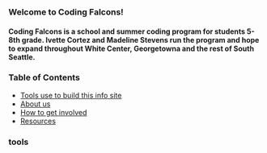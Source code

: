 
### Welcome to Coding Falcons!
#### Coding Falcons is a school and summer coding program for students 5-8th grade. Ivette Cortez and Madeline Stevens run the program and hope to expand throughout White Center, Georgetowna and the rest of South Seattle.

### Table of Contents
+ [Tools use to build this info site](#tools)
+ [About us](#about)
+ [How to get involved](#support)
+ [Resources](#resources)

### tools
